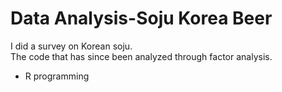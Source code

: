 # Data Analysis-Soju Korea Beer
I did a survey on Korean soju. <br>
The code that has since been analyzed through factor analysis. <br>
- R programming
